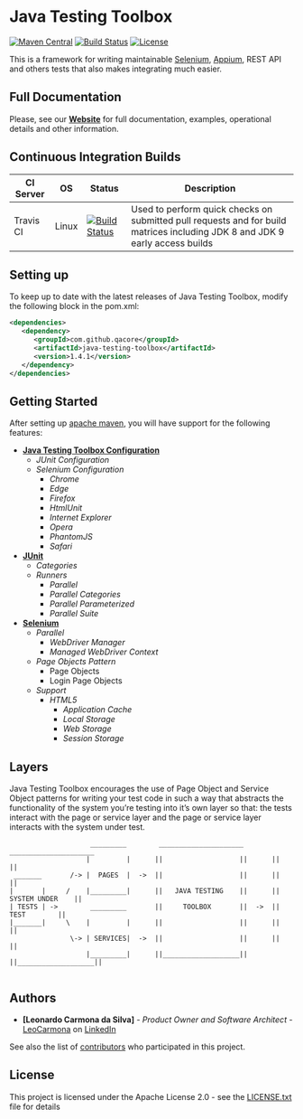 # Java Testing Toolbox

[![Maven Central](https://img.shields.io/maven-central/v/com.github.qacore/java-testing-toolbox.svg)](http://search.maven.org/#search%7Cgav%7C1%7Cg%3A%22com.github.qacore%22%20AND%20a%3A%22java-testing-toolbox%22) 
[![Build Status](https://travis-ci.org/QACore/Java-Testing-Toolbox.svg?branch=master)](https://travis-ci.org/QACore/Java-Testing-Toolbox)
[![License](https://img.shields.io/badge/License-Apache%202.0-blue.svg)](https://github.com/QACore/Java-Testing-Toolbox/blob/master/LICENSE.txt)

This is a framework for writing maintainable [Selenium](https://github.com/SeleniumHQ/selenium), [Appium](https://github.com/appium/appium), REST API and others tests that also makes integrating much easier.

## Full Documentation

Please, see our [**Website**](https://qacore.github.io/java-testing-toolbox) for full documentation, examples, operational details and other information.

## Continuous Integration Builds

| CI Server | OS      | Status | Description |
| --------- | ------- | ------ | ----------- |
| Travis CI | Linux   | [![Build Status](https://travis-ci.org/QACore/Java-Testing-Toolbox.svg?branch=master)](https://travis-ci.org/QACore/Java-Testing-Toolbox) | Used to perform quick checks on submitted pull requests and for build matrices including JDK 8 and JDK 9 early access builds |

## Setting up

To keep up to date with the latest releases of Java Testing Toolbox, modify the following block in the pom.xml:

```xml
<dependencies>
   <dependency>
      <groupId>com.github.qacore</groupId>
      <artifactId>java-testing-toolbox</artifactId>
      <version>1.4.1</version>
   </dependency>
</dependencies>
```

## Getting Started

After setting up [apache maven](https://maven.apache.org/download.cgi), you will have support for the following features:
* [**Java Testing Toolbox Configuration**](https://github.com/QACore/Java-Testing-Toolbox/wiki/Java-Testing-Toolbox-Configuration)
   * *JUnit Configuration*
   * *Selenium Configuration*
      * *Chrome*
      * *Edge*
      * *Firefox*
      * *HtmlUnit*
      * *Internet Explorer*
      * *Opera*
      * *PhantomJS*
      * *Safari*
* [**JUnit**](https://github.com/QACore/Java-Testing-Toolbox/wiki/JUnit)
   * *Categories*
   * *Runners*
      * *Parallel*
      * *Parallel Categories*
      * *Parallel Parameterized*
      * *Parallel Suite*
* [**Selenium**](https://github.com/QACore/Java-Testing-Toolbox/wiki/Selenium)
   * *Parallel*
      * *WebDriver Manager*
      * *Managed WebDriver Context*
   * *Page Objects Pattern*
      * Page Objects
      * Login Page Objects
   * *Support*
      * *HTML5*
         * *Application Cache*
         * *Local Storage*
         * *Web Storage*
         * *Session Storage*
         
## Layers

Java Testing Toolbox encourages the use of Page Object and Service Object patterns for writing your test code in such a way that abstracts the functionality of the system you’re testing into it’s own layer so that: the tests interact with the page or service layer and the page or service layer interacts with the system under test.

```
                    _________        _____________________        _____________________
                   |         |      ||                   ||      ||                   ||
 _______       /-> |  PAGES  |  ->  ||                   ||      ||                   ||
|       |     /    |_________|      ||   JAVA TESTING    ||      ||   SYSTEM UNDER    ||
| TESTS | ->        _________       ||     TOOLBOX       ||  ->  ||       TEST        ||
|_______|     \    |         |      ||                   ||      ||                   ||
               \-> | SERVICES|  ->  ||                   ||      ||                   ||
                   |_________|      ||___________________||      ||___________________||
                   
```

## Authors

* **[Leonardo Carmona da Silva]** - *Product Owner and Software Architect* - [LeoCarmona](https://github.com/LeoCarmona) on [LinkedIn](https://www.linkedin.com/in/l3ocarmona/)

See also the list of [contributors](https://github.com/QACore/Java-Testing-Toolbox/graphs/contributors) who participated in this project.

## License

This project is licensed under the Apache License 2.0 - see the [LICENSE.txt](LICENSE.txt) file for details

